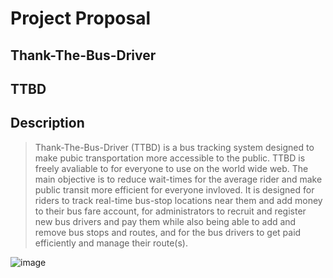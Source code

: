 # Project Proposal

## Thank-The-Bus-Driver

## TTBD

## Description 

> Thank-The-Bus-Driver (TTBD) is a bus tracking system designed to make pubic transportation more accessible to the public. TTBD is freely avaliable to for everyone to use on the world wide web. The main objective is to reduce wait-times for the average rider and make public transit more efficient for everyone invloved. It is designed for riders to track real-time bus-stop locations near them and add money to their bus fare account, for administrators to recruit and register new bus drivers and pay them while also being able to add and remove bus stops and routes, and for the bus drivers to get paid efficiently and manage their route(s).



![image](https://user-images.githubusercontent.com/122570019/216840444-902bf486-8429-4fc9-9276-834f7eebcbe3.png)
